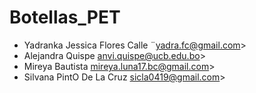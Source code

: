 # Botellas_PET

- Yadranka Jessica Flores Calle ¨yadra.fc@gmail.com>
- Alejandra Quispe anvi.quispe@ucb.edu.bo>
- Mireya Bautista mireya.luna17.bc@gmail.com>
- Silvana PintO De La Cruz sicla0419@gmail.com>
